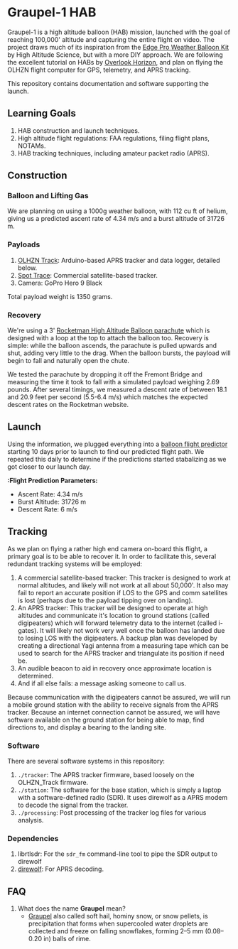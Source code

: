 # Graupel-1 HAB

Graupel-1 is a high altitude balloon (HAB) mission, launched with the goal of reaching 100,000' altitude and capturing the entire flight on video.  The project draws much of its inspiration from the [Edge Pro Weather Balloon Kit](https://www.highaltitudescience.com/products/eagle-pro-near-space-kit) by High Altitude Science, but with a more DIY approach. We are following the excellent tutorial on HABs by [Overlook Horizon](https://www.overlookhorizon.com/how-to-launch-weather-balloons/), and plan on flying the OLHZN flight computer for GPS, telemetry, and APRS tracking.

This repository contains documentation and software supporting the launch.

## Learning Goals

1. HAB construction and launch techniques.
2. High altitude flight regulations: FAA regulations, filing flight plans, NOTAMs.
3. HAB tracking techniques, including amateur packet radio (APRS).

## Construction

### Balloon and Lifting Gas

We are planning on using a 1000g weather balloon, with 112 cu ft of helium, giving us a predicted ascent rate of 4.34 m/s and a burst altitude of 31726 m.

### Payloads

1. [OLHZN Track](https://github.com/OverlookHorizon/OLHZN_Track): Arduino-based APRS tracker and data logger, detailed below.
1. [Spot Trace](https://www.findmespot.com/en-us/products-services/spot-trace): Commercial satellite-based tracker.
1. Camera: GoPro Hero 9 Black

Total payload weight is 1350 grams.

### Recovery

We're using a 3' [Rocketman High Altitude Balloon parachute](https://the-rocketman.com/recovery-html/) which is designed with a loop at the top to attach the balloon too.  Recovery is simple: while the balloon ascends, the parachute is pulled upwards and shut, adding very little to the drag. When the balloon bursts, the payload will begin to fall and naturally open the chute.

We tested the parachute by dropping it off the Fremont Bridge and measuring the time it took to fall with a simulated payload weighing 2.69 pounds.  After several timings, we measured a descent rate of between 18.1 and 20.9 feet per second (5.5-6.4 m/s) which matches the expected descent rates on the Rocketman website.

## Launch

Using the information, we plugged everything into a [balloon flight predictor](https://predict.habhub.org/) starting 10 days prior to launch to find our predicted flight path. We repeated this daily to determine if the predictions started stabalizing as we got closer to our launch day.

**:Flight Prediction Parameters:**

* Ascent Rate: 4.34 m/s
* Burst Altitude: 31726 m
* Descent Rate: 6 m/s

## Tracking

As we plan on flying a rather high end camera on-board this flight, a primary goal is to be able to recover it.  In order to facilitate this, several redundant tracking systems will be employed:

1. A commercial satellite-based tracker: This tracker is designed to work at normal altitudes, and likely will not work at all about 50,000'. It also may fail to report an accurate position if LOS to the GPS and comm satellites is lost (perhaps due to the payload tipping over on landing).
1. An APRS tracker: This tracker will be designed to operate at high altitudes and communicate it's location to ground stations (called digipeaters) which will forward telemetry data to the internet (called i-gates). It will likely not work very well once the balloon has landed due to losing LOS with the digipeaters. A backup plan was developed by creating a directional Yagi antenna from a measuring tape which can be used to search for the APRS tracker and triangulate its position if need be.
1. An audible beacon to aid in recovery once approximate location is determined.
1. And if all else fails: a message asking someone to call us.

Because communication with the digipeaters cannot be assured, we will run a mobile ground station with the ability to receive signals from the APRS tracker.  Because an internet connection cannot be assured, we will have software available on the ground station for being able to map, find directions to, and display a bearing to the landing site.

### Software

There are several software systems in this repository:

1. `./tracker`: The APRS tracker firmware, based loosely on the OLHZN_Track firmware.
1. `./station`: The software for the base station, which is simply a laptop with a software-defined radio (SDR).  It uses direwolf as a APRS modem to decode the signal from the tracker.
1. `./processing`: Post processing of the tracker log files for various analysis.

### Dependencies

1. librtlsdr: For the `sdr_fm` command-line tool to pipe the SDR output to direwolf
1. [direwolf](https://github.com/wb2osz/direwolf): For APRS decoding.

## FAQ
1. What does the name **Graupel** mean?
	* [Graupel](https://en.wikipedia.org/wiki/Graupel) also called soft hail, hominy snow, or snow pellets, is precipitation that forms when supercooled water droplets are collected and freeze on falling snowflakes, forming 2–5 mm (0.08–0.20 in) balls of rime.

